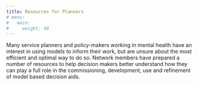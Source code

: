 ```yaml
---
title: Resources for Planners
# menu:
#   main:
#     weight: 40
---
```

Many service planners and policy-makers working in mental health have an interest in using models to inform their work, but are unsure about the most efficient and optimal way to do so. Network members have prepared a number of resources to help decision makers better understand how they can play a full role in the commissioning, development, use and refinement of model based decision aids.

<!--add blocks of content here to add more sections to the community page -->
